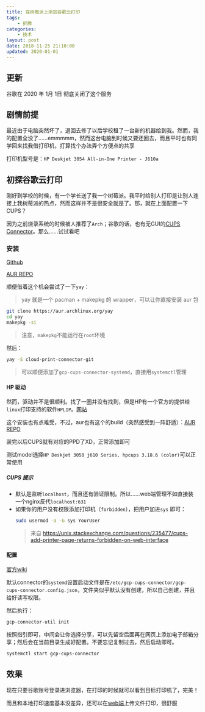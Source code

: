 ```yaml
---
title: 在树莓派上添加谷歌云打印
tags: 
    - 折腾
categories:
    - 技术
layout: post
date: 2018-11-25 21:10:00
updated: 2020-01-01
---
```


## 更新

谷歌在 2020 年 1月 1日 彻底关闭了这个服务

## 剧情前提


最近由于电脑突然坏了，退回去修了以后学校租了一台新的机器给到我。然而，我的配置全没了……emmmmm，然而这台电脑到时候又要还回去，而且平时也有同学回来找我借打印机，打算找个办法弄个方便点的共享

打印机型号是：`HP Deskjet 3054 All-in-One Printer - J610a`

## 初探谷歌云打印

刚好到学校的时候，有一个学长送了我一个树莓派。我平时给别人打印是让别人连接上我树莓派的热点，然而这样并不是很安全就是了。那，就在上面配置一下CUPS？

因为之前烧录系统的时候被人推荐了`Arch`；谷歌的话，也有无GUI的[CUPS Connector](https://support.google.com/a/answer/2906017?hl=en)。那么……试试看吧

### 安装

[Github](https://github.com/google/cloud-print-connector) 

[AUR REPO](https://aur.archlinux.org/packages/cloud-print-connector-git/)

顺便借着这个机会尝试了一下`yay`：
> yay 就是一个 pacman + makepkg 的 wrapper，可以让你直接安装 aur 包

```bash
git clone https://aur.archlinux.org/yay
cd yay
makepkg -si
```

> 注意，`makepkg`不能运行在`root`环境

然后：

```bash
yay -S cloud-print-connector-git
```

> 可以顺便添加了`gcp-cups-connector-systemd`，直接用`systemctl`管理

#### HP 驱动

然而，驱动并不是很顺利。找了一圈并没有找到，但是HP有一个官方的提供给`linux`打印支持的软件`HPLIP`。[网站](https://developers.hp.com/hp-linux-imaging-and-printing)

这个安装也有点难受，不过，aur也有这个的build（突然感受到一阵舒适）：[AUR REPO](https://www.archlinux.org/packages/extra/x86_64/hplip/)

装完以后CUPS就有对应的PPD了XD，正常添加即可

测试model选择`HP Deskjet 3050 j610 Series, hpcups 3.18.6 (color)`可以正常使用

##### CUPS 提示

- 默认是监听`localhost`，而且还有验证限制。所以……web端管理不如直接装一个nginx反代`localhost:631`
- 如果你的用户没有权限添加打印机（`forbidden`），把用户加进`sys` 即可：
  ```bash
  sudo usermod -a -G sys YourUser
  ```
  > 来自 https://unix.stackexchange.com/questions/235477/cups-add-printer-page-returns-forbidden-on-web-interface

#### 配置

[官方wiki](https://github.com/google/cloud-print-connector/wiki/Install)

默认connector的`systemd`设置启动文件是在`/etc/gcp-cups-connector/gcp-cups-connector.config.json`，文件夹似乎默认没有创建，所以自己创建，并且给好读写权限。

然后执行：
```bash
gcp-connector-util init
```

按照指引即可，中间会让你选择分享，可以先留空后面再在网页上添加电子邮箱分享；然后会在当前目录生成好配置。不要忘记复制过去，然后启动即可。

```bash
systemctl start gcp-cups-connector
```

## 效果

现在只要谷歌账号登录进浏览器，在打印的时候就可以看到目标打印机了，完美！

而且和本地打印速度基本没差异，还可以在[web端](https://www.google.com/cloudprint/#printers)上传文件打印，很舒服
